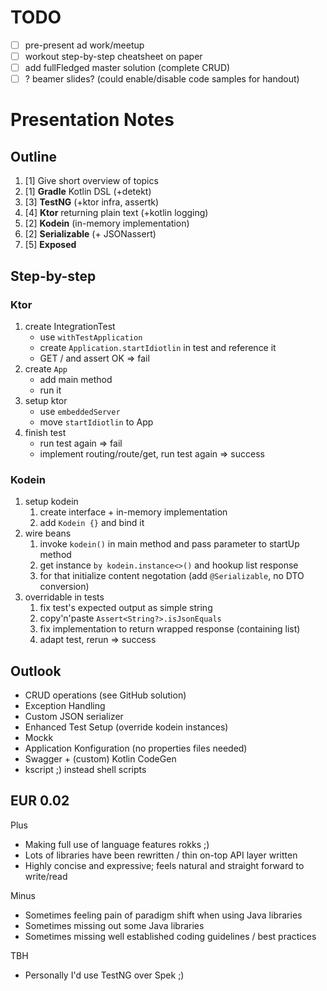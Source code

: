# TODO

* [ ] pre-present ad work/meetup
* [ ] workout step-by-step cheatsheet on paper
* [ ] add fullFledged master solution (complete CRUD)
* [ ] ? beamer slides? (could enable/disable code samples for handout)

# Presentation Notes

## Outline

1. [1] Give short overview of topics
1. [1] **Gradle** Kotlin DSL (+detekt)
1. [3] **TestNG** (+ktor infra, assertk)
1. [4] **Ktor** returning plain text (+kotlin logging)
1. [2] **Kodein** (in-memory implementation)
1. [2] **Serializable** (+ JSONassert)
1. [5] **Exposed**

## Step-by-step

### Ktor

1. create IntegrationTest
    * use `withTestApplication`
    * create `Application.startIdiotlin` in test and reference it
    * GET / and assert OK => fail
1. create `App`
    * add main method
    * run it
1. setup ktor
    * use `embeddedServer`
    * move `startIdiotlin` to App
1. finish test
    * run test again => fail
    * implement routing/route/get, run test again => success

### Kodein

1. setup kodein
    1. create interface + in-memory implementation
    1. add `Kodein {}` and bind it
1. wire beans
    1. invoke `kodein()` in main method and pass parameter to startUp method
    1. get instance `by kodein.instance<>()` and hookup list response
    1. for that initialize content negotation (add `@Serializable`, no DTO conversion)
1. overridable in tests
    1. fix test's expected output as simple string
    1. copy'n'paste `Assert<String?>.isJsonEquals`
    1. fix implementation to return wrapped response (containing list)
    1. adapt test, rerun => success

## Outlook

* CRUD operations (see GitHub solution)
* Exception Handling
* Custom JSON serializer
* Enhanced Test Setup (override kodein instances)
* Mockk
* Application Konfiguration (no properties files needed)
* Swagger + (custom) Kotlin CodeGen
* kscript ;) instead shell scripts

## EUR 0.02

Plus
* Making full use of language features rokks ;)
* Lots of libraries have been rewritten / thin on-top API layer written
* Highly concise and expressive; feels natural and straight forward to write/read

Minus
* Sometimes feeling pain of paradigm shift when using Java libraries
* Sometimes missing out some Java libraries
* Sometimes missing well established coding guidelines / best practices

TBH
* Personally I'd use TestNG over Spek ;)
